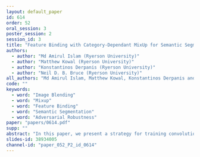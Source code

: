 ```yaml
---
layout: default_paper
id: 614
order: 52
oral_session: 3
poster_session: 2
session_id: 3
title: "Feature Binding with Category-Dependant MixUp for Semantic Segmentation and Adversarial Robustness"
authors:
  - author: "Md Amirul Islam (Ryerson University)"
  - author: "Matthew Kowal (Ryerson University)"
  - author: "Konstantinos Derpanis (Ryerson University)"
  - author: "Neil D. B. Bruce (Ryerson University)"
all_authors: "Md Amirul Islam, Matthew Kowal, Konstantinos Derpanis and Neil D. B. Bruce"
code: ""
keywords:
  - word: "Image Blending"
  - word: "Mixup"
  - word: "Feature Binding"
  - word: "Semantic Segmentation"
  - word: "Adversarial Robustness"
paper: "papers/0614.pdf"
supp: ""
abstract: "In this paper, we present a strategy for training convolutional neural networks to effectively resolve interference arising from competing hypotheses relating to inter-categorical information throughout the network. The premise is based on the notion of feature binding, which is defined as the process by which activation's spread across space and layers in the network are successfully integrated to arrive at a correct inference decision. In our work, this is accomplished for the task of dense image labelling by blending images based on their class labels, and then training a feature binding network, which simultaneously segments and separates the blended images. Subsequent feature denoising to suppress noisy activations reveals additional desirable properties and high degrees of successful predictions. Through this process, we reveal a general mechanism, distinct from any prior methods, for boosting the performance of the base segmentation network while simultaneously increasing robustness to adversarial attacks. "
slides-id: 38934005
channel-id: "paper_052_P2_id_0614"
---
```

